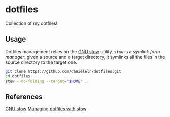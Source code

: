 # dotfiles
Collection of my dotfiles!


## Usage
Dotfiles management relies on the [GNU stow](https://www.gnu.org/software/stow/)
utility.
`stow` is a *symlink farm manager*: given a source and a target directory,
it symlinks all the files in the source directory to the target one.
```bash
git clone https://github.com/danieleln/dotfiles.git
cd dotfiles
stow --no-folding --target="$HOME" .
```

## References
[GNU stow](https://www.gnu.org/software/stow/)
[Managing dotfiles with stow](https://www.youtube.com/watch?v=y6XCebnB9gs)
